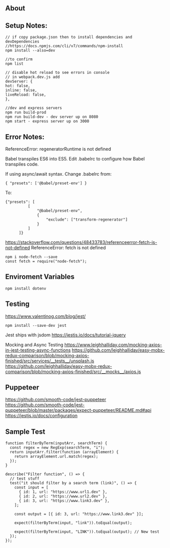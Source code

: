## About

## Setup Notes:

```
// if copy package.json then to install dependencies and devDependencies
//https://docs.npmjs.com/cli/v7/commands/npm-install
npm install --also=dev

//to confirm
npm list
```

```
// disable hot reload to see errors in console
// in webpack.dev.js add
devServer: {
hot: false,
inline: false,
liveReload: false,
},
```

```
//dev and express servers
npm run build-prod
npm run build-dev - dev server up on 8080
npm start - express server up on 3000
```

## Error Notes:

ReferenceError: regeneratorRuntime is not defined

Babel transpiles ES6 into ES5. Edit .babelrc to configure how Babel transpiles code.

If using async/await syntax. Change .babelrc from:

```
{ "presets": ['@babel/preset-env'] }
```

To:

```
{"presets": [
          [
              "@babel/preset-env",
              {
                  "exclude": ["transform-regenerator"]
              }
          ]
      ]}
```

https://stackoverflow.com/questions/48433783/referenceerror-fetch-is-not-defined
ReferenceError: fetch is not defined

```
npm i node-fetch --save
const fetch = require("node-fetch");
```

## Enviroment Variables

```
npm install dotenv

```

## Testing

https://www.valentinog.com/blog/jest/

```
npm install --save-dev jest
```

Jest ships with jsdom
https://jestjs.io/docs/tutorial-jquery

Mocking and Async Testing
https://www.leighhalliday.com/mocking-axios-in-jest-testing-async-functions
https://github.com/leighhalliday/easy-mobx-redux-comparison/blob/mocking-axios-finished/src/services/__tests__/unsplash.js
https://github.com/leighhalliday/easy-mobx-redux-comparison/blob/mocking-axios-finished/src/__mocks__/axios.js

## Puppeteer

https://github.com/smooth-code/jest-puppeteer
https://github.com/smooth-code/jest-puppeteer/blob/master/packages/expect-puppeteer/README.md#api
https://jestjs.io/docs/configuration

## Sample Test

```
function filterByTerm(inputArr, searchTerm) {
  const regex = new RegExp(searchTerm, "i");
  return inputArr.filter(function (arrayElement) {
    return arrayElement.url.match(regex);
  });
}

describe("Filter function", () => {
  // test stuff
  test("it should filter by a search term (link)", () => {
    const input = [
      { id: 1, url: "https://www.url1.dev" },
      { id: 2, url: "https://www.url2.dev" },
      { id: 3, url: "https://www.link3.dev" },
    ];

    const output = [{ id: 3, url: "https://www.link3.dev" }];

    expect(filterByTerm(input, "link")).toEqual(output);

    expect(filterByTerm(input, "LINK")).toEqual(output); // New test
  });
});
```
